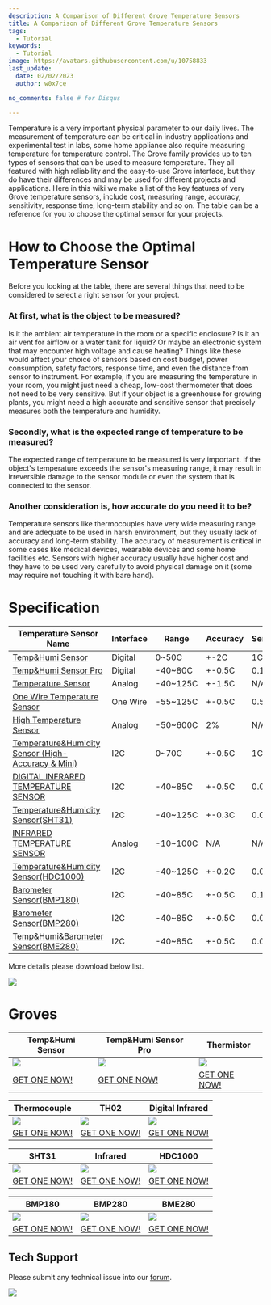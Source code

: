 ```yaml
---
description: A Comparison of Different Grove Temperature Sensors
title: A Comparison of Different Grove Temperature Sensors
tags:
  - Tutorial
keywords:
  - Tutorial
image: https://avatars.githubusercontent.com/u/10758833
last_update:
  date: 02/02/2023
  author: w0x7ce

no_comments: false # for Disqus

---
```



Temperature is a very important physical parameter to our daily lives. The measurement of temperature can be critical in industry applications and experimental test in labs, some home appliance also require measuring temperature for temperature control.
The Grove family provides up to ten types of sensors that can be used to measure temperature. They all featured with high reliability and the easy-to-use Grove interface, but they do have their differences and may be used for different projects and applications.
Here in this wiki we make a list of the key features of very Grove temperature sensors, include cost, measuring range, accuracy, sensitivity, response time, long-term stability and so on. The table can be a reference for you to choose the optimal sensor for your projects.

# How to Choose the Optimal Temperature Sensor

Before you looking at the table, there are several things that need to be considered to select a right sensor for your project.

### At first, what is the object to be measured?

Is it the ambient air temperature in the room or a specific enclosure? Is it an air vent for airflow or a water tank for liquid? Or maybe an electronic system that may encounter high voltage and cause heating? Things like these would affect your choice of sensors based on cost budget, power consumption, safety factors, response time, and even the distance from sensor to instrument. For example, if you are measuring the temperature in your room, you might just need a cheap, low-cost thermometer that does not need to be very sensitive. But if your object is a greenhouse for growing plants, you might need a high accurate and sensitive sensor that precisely measures both the temperature and humidity.

### Secondly, what is the expected range of temperature to be measured?
The expected range of temperature to be measured is very important. If the object's temperature exceeds the sensor's measuring range, it may result in irreversible damage to the sensor module or even the system that is connected to the sensor.

### Another consideration is, how accurate do you need it to be?
Temperature sensors like thermocouples have very wide measuring range and are adequate to be used in harsh environment, but they usually lack of accuracy and long-term stability. The accuracy of measurement is critical in some cases like medical devices, wearable devices and some home facilities etc. Sensors with higher accuracy usually have higher cost and they have to be used very carefully to avoid physical damage on it (some may require not touching it with bare hand).

# Specification

|Temperature Sensor Name|Interface|Range|Accuracy|Sensitivity|Datasheet|
|-----------------------|---------|----|---------|-----------|----|
|[Temp&Humi Sensor](https://wiki.seeedstudio.com/Grove-TemperatureAndHumidity_Sensor/) | Digital | 0~50C|+-2C|1C|[DHT11](https://files.seeedstudio.com/wiki/Grove-TemperatureAndHumidity_Sensor/res/DHT11.pdf)|
|[Temp&Humi Sensor Pro](https://wiki.seeedstudio.com/Grove-Temperature_and_Humidity_Sensor_Pro/) | Digital | -40~80C|+-0.5C|0.1C| [DHT22/AM2302](https://files.seeedstudio.com/wiki/Grove-Temperature_and_Humidity_Sensor_Pro/res/AM2302.pdf) |
|[Temperature Sensor](https://wiki.seeedstudio.com/Grove-Temperature_Sensor_V1.2/) | Analog | -40~125C|+-1.5C|N/A|[NCP18WF104F03RC](https://files.seeedstudio.com/wiki/Grove-Temperature_Sensor_V1.2/res/NCP18WF104F03RC.pdf) |
|[One Wire Temperature Sensor](http://datasheets.maxim-ic.com/en/ds/DS18B20.pdf) | One Wire | -55~125C|+-0.5C|0.5C|[DS18B20](http://datasheets.maxim-ic.com/en/ds/DS18B20.pdf) |
|[High Temperature Sensor](https://wiki.seeedstudio.com/Grove-High_Temperature_Sensor/) |Analog|-50~600C|2%|N/A|K Type Thermocouple|
|[Temperature&Humidity Sensor (High-Accuracy & Mini)](https://wiki.seeedstudio.com/Grove-TemptureAndHumidity_Sensor-High-Accuracy_AndMini-v1.0/) |I2C|0~70C|+-0.5C|1C|[TH02](https://files.seeedstudio.com/wiki/Grove-TemptureAndHumidity_Sensor-High-Accuracy_AndMini-v1.0/res/TH02_SENSOR.pdf) |
|[DIGITAL INFRARED TEMPERATURE SENSOR](https://wiki.seeedstudio.com/Grove-Digital_Infrared_Temperature_Sensor/) |I2C|-40~85C|+-0.5C|0.02C|[MLX90615](https://files.seeedstudio.com/wiki/Grove-Digital_Infrared_Temperature_Sensor/res/MLX90615.pdf) |
|[Temperature&Humidity Sensor(SHT31)](https://wiki.seeedstudio.com/Grove-TempAndHumi_Sensor-SHT31/) |I2C|-40~125C|+-0.3C|0.01C|[SHT31](https://files.seeedstudio.com/wiki/Grove-TempAndHumi_Sensor-SHT31/res/Grove-TempAndHumi_Sensor-SHT31-Datasheets.zip) |
|[INFRARED TEMPERATURE SENSOR](https://wiki.seeedstudio.com/Grove-Infrared_Temperature_Sensor/) |Analog|-10~100C|N/A|N/A|[OTP-538U](https://files.seeedstudio.com/wiki/Grove-Infrared_Temperature_Sensor/res/OTP-538Udatasheet.zip) |
|[Temperature&Humidity Sensor(HDC1000)](https://wiki.seeedstudio.com/Grove-TemperatureAndHumidity_Sensor-HDC1000/) |I2C|-40~125C|+-0.2C|0.01C|[HDC1000](https://files.seeedstudio.com/wiki/Grove-TemperatureAndHumidity_Sensor-HDC1000/res/HDC1000.pdf) |
|[Barometer Sensor(BMP180)](https://wiki.seeedstudio.com/Grove-Barometer_Sensor-BMP180/) |I2C|-40~85C|+-0.5C|0.1C|[BMP180](https://files.seeedstudio.com/wiki/Grove-Barometer_Sensor-BMP180/res/BMP180.pdf) |
|[Barometer Sensor(BMP280)](https://wiki.seeedstudio.com/Grove-Barometer_Sensor-BMP280/) |I2C|-40~85C|+-0.5C|0.01C|[BMP280](https://files.seeedstudio.com/wiki/Grove-Barometer_Sensor-BMP280/res/Grove-Barometer_Sensor-BMP280-BMP280-DS001-12_Datasheet.pdf) |
|[Temp&Humi&Barometer Sensor(BME280)](https://wiki.seeedstudio.com/Grove-Barometer_Sensor-BME280/) |I2C|-40~85C|+-0.5C|0.01C|[BME280](https://files.seeedstudio.com/wiki/Grove-Barometer_Sensor-BME280/res/Grove-Barometer_Sensor-BME280-.pdf) |

More details please download below list.

[![](https://files.seeedstudio.com/wiki/Tutorial_Temperature_Sensor/img/list.png)](https://files.seeedstudio.com/wiki/Tutorial_Temperature_Sensor/res/temperature%C2%A0sensor%20v2.xlsx)

# Groves

|Temp&Humi Sensor | Temp&Humi Sensor Pro | Thermistor |
|----------------------------|-------------------------------------|------------------------|
|![](https://files.seeedstudio.com/wiki/Tutorial_Temperature_Sensor/img/1.jpg)|![](https://files.seeedstudio.com/wiki/Tutorial_Temperature_Sensor/img/2.jpg)|![](https://files.seeedstudio.com/wiki/Tutorial_Temperature_Sensor/img/3.jpg)|
|[GET ONE NOW!](https://www.seeedstudio.com/Grove-Temp%26Humi-Sensor-p-745.html)|[GET ONE NOW!](https://www.seeedstudio.com/Grove-Temperature%26Humidity-Sensor-Pro-p-838.html)|[GET ONE NOW!](https://www.seeedstudio.com/Grove-Temperature-Sensor-p-774.html)|

|Thermocouple | TH02| Digital Infrared|
|----------------------------|-------------------------------------|------------------------|
|![](https://files.seeedstudio.com/wiki/Tutorial_Temperature_Sensor/img/4.jpg)|![](https://files.seeedstudio.com/wiki/Tutorial_Temperature_Sensor/img/5.jpg)|![](https://files.seeedstudio.com/wiki/Tutorial_Temperature_Sensor/img/6.jpg)|
|[GET ONE NOW!](https://www.seeedstudio.com/depot/Grove-High-Temperature-Sensor-p-1810.html)|[GET ONE NOW!](https://www.seeedstudio.com/Grove-Temperature%26Humidity-Sensor-(High-Accuracy-%26-Mini)-p-1921.html)|[GET ONE NOW!](https://www.seeedstudio.com/Grove-Digital-Infrared-Temperature-Sensor-p-2385.html)|

|SHT31| Infrared| HDC1000 |
|----------------------------|-------------------------------------|------------------------|
|![](https://files.seeedstudio.com/wiki/Tutorial_Temperature_Sensor/img/7.jpg)|![](https://files.seeedstudio.com/wiki/Tutorial_Temperature_Sensor/img/8.jpg)|![](https://files.seeedstudio.com/wiki/Tutorial_Temperature_Sensor/img/9.jpg)|
|[GET ONE NOW!](https://www.seeedstudio.com/depot/Grove-TemperatureHumidity-Sensor-SHT31-p-2655.html)|[GET ONE NOW!](https://www.seeedstudio.com/Grove-Infrared-Temperature-Sensor-p-1058.html)|[GET ONE NOW!](https://www.seeedstudio.com/depot/Grove-TemperatureHumidity-Sensor-HDC1000-p-2535.html?cPath=25_125)|

| BMP180 | BMP280 | BME280 |
|----------------------------|-------------------------------------|------------------------|
|![](https://files.seeedstudio.com/wiki/Tutorial_Temperature_Sensor/img/10.jpg)|![](https://files.seeedstudio.com/wiki/Tutorial_Temperature_Sensor/img/11.jpg)|![](https://files.seeedstudio.com/wiki/Tutorial_Temperature_Sensor/img/12.jpg)|
|[GET ONE NOW!](https://www.seeedstudio.com/Grove-Barometer-Sensor-(BMP180)-p-1840.html)|[GET ONE NOW!](https://www.seeedstudio.com/depot/Grove-Barometer-Sensor-BMP280-p-2652.html)|[GET ONE NOW!](https://www.seeedstudio.com/depot/Grove-TempHumiBarometer-Sensor-BME280-p-2653.html)|

## Tech Support

Please submit any technical issue into our [forum](https://forum.seeedstudio.com/).
<br />
<p style={{textAlign: 'center'}}><a href="https://www.seeedstudio.com/act-4.html?utm_source=wiki&utm_medium=wikibanner&utm_campaign=newproducts" target="_blank"><img src="https://files.seeedstudio.com/wiki/Wiki_Banner/new_product.jpg" /></a></p>
